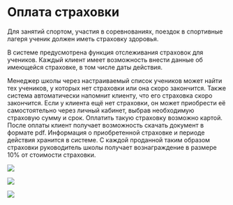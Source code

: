 # Оплата страховки

Для занятий спортом, участия в соревнованиях, поездок в спортивные лагеря ученик должен иметь страховку здоровья.&#x20;

В системе предусмотрена функция отслеживания страховок для учеников. Каждый клиент имеет возможность внести данные об имеющейся страховке, в том числе даты действия.&#x20;



Менеджер школы через настраиваемый список учеников может найти тех учеников, у которых нет страховки или она скоро закончится. Также система автоматически напомнит клиенту, что его страховка скоро закончится. Если у клиента ещё нет страховки, он может приобрести её самостоятельно через личный кабинет, выбрав необходимую страховую сумму и срок. Оплатить такую страховку возможно картой. После оплаты клиент получает возможность скачать документ в формате pdf. Информация о приобретенной страховке и периоде действия хранится в системе. С каждой проданной таким образом страховки руководитель школы получает вознаграждение в размере 10% от стоимости страховки.

![](../../.gitbook/assets/Screenshot\_373.png)

![](../../.gitbook/assets/Screenshot\_374.png)

![](../../.gitbook/assets/Screenshot\_375.png)
